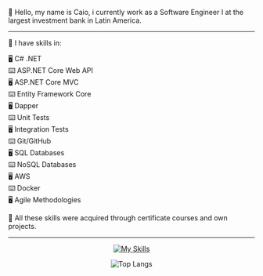 :wave: Hello, my name is Caio, i currently work as a Software Engineer I at the largest investment bank in Latin America.  

---

📖 I have skills in: 

:desktop_computer: C# .NET   
:keyboard: ASP.NET Core Web API    
:desktop_computer: ASP.NET Core MVC       
:keyboard: Entity Framework Core     
:desktop_computer: Dapper  
:keyboard: Unit Tests   
:desktop_computer: Integration Tests    
:keyboard: Git/GitHub   
:desktop_computer: SQL Databases    
:keyboard: NoSQL Databases    
:desktop_computer: AWS        
:keyboard: Docker         
:desktop_computer: Agile Methodologies    

:floppy_disk: All these skills were acquired through certificate courses and own projects.  

---

<div align="center">

[![My Skills](https://skillicons.dev/icons?i=dotnet,cs,visualstudio,aws,github,mysql,mongodb,docker)](https://skillicons.dev)  

![Top Langs](https://github-readme-stats.vercel.app/api/top-langs/?username=caiomolinaro&theme=transparent&layout=compact)

</div>

